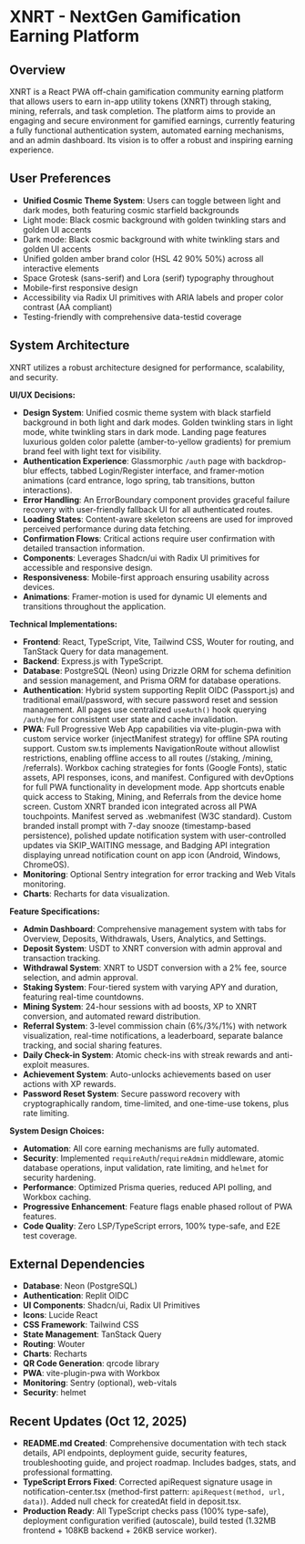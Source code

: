 # XNRT - NextGen Gamification Earning Platform

## Overview
XNRT is a React PWA off-chain gamification community earning platform that allows users to earn in-app utility tokens (XNRT) through staking, mining, referrals, and task completion. The platform aims to provide an engaging and secure environment for gamified earnings, currently featuring a fully functional authentication system, automated earning mechanisms, and an admin dashboard. Its vision is to offer a robust and inspiring earning experience.

## User Preferences
- **Unified Cosmic Theme System**: Users can toggle between light and dark modes, both featuring cosmic starfield backgrounds
- Light mode: Black cosmic background with golden twinkling stars and golden UI accents
- Dark mode: Black cosmic background with white twinkling stars and golden UI accents
- Unified golden amber brand color (HSL 42 90% 50%) across all interactive elements
- Space Grotesk (sans-serif) and Lora (serif) typography throughout
- Mobile-first responsive design
- Accessibility via Radix UI primitives with ARIA labels and proper color contrast (AA compliant)
- Testing-friendly with comprehensive data-testid coverage

## System Architecture
XNRT utilizes a robust architecture designed for performance, scalability, and security.

**UI/UX Decisions:**
- **Design System**: Unified cosmic theme system with black starfield background in both light and dark modes. Golden twinkling stars in light mode, white twinkling stars in dark mode. Landing page features luxurious golden color palette (amber-to-yellow gradients) for premium brand feel with light text for visibility.
- **Authentication Experience**: Glassmorphic `/auth` page with backdrop-blur effects, tabbed Login/Register interface, and framer-motion animations (card entrance, logo spring, tab transitions, button interactions).
- **Error Handling**: An ErrorBoundary component provides graceful failure recovery with user-friendly fallback UI for all authenticated routes.
- **Loading States**: Content-aware skeleton screens are used for improved perceived performance during data fetching.
- **Confirmation Flows**: Critical actions require user confirmation with detailed transaction information.
- **Components**: Leverages Shadcn/ui with Radix UI primitives for accessible and responsive design.
- **Responsiveness**: Mobile-first approach ensuring usability across devices.
- **Animations**: Framer-motion is used for dynamic UI elements and transitions throughout the application.

**Technical Implementations:**
- **Frontend**: React, TypeScript, Vite, Tailwind CSS, Wouter for routing, and TanStack Query for data management.
- **Backend**: Express.js with TypeScript.
- **Database**: PostgreSQL (Neon) using Drizzle ORM for schema definition and session management, and Prisma ORM for database operations.
- **Authentication**: Hybrid system supporting Replit OIDC (Passport.js) and traditional email/password, with secure password reset and session management. All pages use centralized `useAuth()` hook querying `/auth/me` for consistent user state and cache invalidation.
- **PWA**: Full Progressive Web App capabilities via vite-plugin-pwa with custom service worker (injectManifest strategy) for offline SPA routing support. Custom sw.ts implements NavigationRoute without allowlist restrictions, enabling offline access to all routes (/staking, /mining, /referrals). Workbox caching strategies for fonts (Google Fonts), static assets, API responses, icons, and manifest. Configured with devOptions for full PWA functionality in development mode. App shortcuts enable quick access to Staking, Mining, and Referrals from the device home screen. Custom XNRT branded icon integrated across all PWA touchpoints. Manifest served as .webmanifest (W3C standard). Custom branded install prompt with 7-day snooze (timestamp-based persistence), polished update notification system with user-controlled updates via SKIP_WAITING message, and Badging API integration displaying unread notification count on app icon (Android, Windows, ChromeOS).
- **Monitoring**: Optional Sentry integration for error tracking and Web Vitals monitoring.
- **Charts**: Recharts for data visualization.

**Feature Specifications:**
- **Admin Dashboard**: Comprehensive management system with tabs for Overview, Deposits, Withdrawals, Users, Analytics, and Settings.
- **Deposit System**: USDT to XNRT conversion with admin approval and transaction tracking.
- **Withdrawal System**: XNRT to USDT conversion with a 2% fee, source selection, and admin approval.
- **Staking System**: Four-tiered system with varying APY and duration, featuring real-time countdowns.
- **Mining System**: 24-hour sessions with ad boosts, XP to XNRT conversion, and automated reward distribution.
- **Referral System**: 3-level commission chain (6%/3%/1%) with network visualization, real-time notifications, a leaderboard, separate balance tracking, and social sharing features.
- **Daily Check-in System**: Atomic check-ins with streak rewards and anti-exploit measures.
- **Achievement System**: Auto-unlocks achievements based on user actions with XP rewards.
- **Password Reset System**: Secure password recovery with cryptographically random, time-limited, and one-time-use tokens, plus rate limiting.

**System Design Choices:**
- **Automation**: All core earning mechanisms are fully automated.
- **Security**: Implemented `requireAuth`/`requireAdmin` middleware, atomic database operations, input validation, rate limiting, and `helmet` for security hardening.
- **Performance**: Optimized Prisma queries, reduced API polling, and Workbox caching.
- **Progressive Enhancement**: Feature flags enable phased rollout of PWA features.
- **Code Quality**: Zero LSP/TypeScript errors, 100% type-safe, and E2E test coverage.

## External Dependencies
- **Database**: Neon (PostgreSQL)
- **Authentication**: Replit OIDC
- **UI Components**: Shadcn/ui, Radix UI Primitives
- **Icons**: Lucide React
- **CSS Framework**: Tailwind CSS
- **State Management**: TanStack Query
- **Routing**: Wouter
- **Charts**: Recharts
- **QR Code Generation**: qrcode library
- **PWA**: vite-plugin-pwa with Workbox
- **Monitoring**: Sentry (optional), web-vitals
- **Security**: helmet

## Recent Updates (Oct 12, 2025)
- **README.md Created**: Comprehensive documentation with tech stack details, API endpoints, deployment guide, security features, troubleshooting guide, and project roadmap. Includes badges, stats, and professional formatting.
- **TypeScript Errors Fixed**: Corrected apiRequest signature usage in notification-center.tsx (method-first pattern: `apiRequest(method, url, data)`). Added null check for createdAt field in deposit.tsx.
- **Production Ready**: All TypeScript checks pass (100% type-safe), deployment configuration verified (autoscale), build tested (1.32MB frontend + 108KB backend + 26KB service worker).